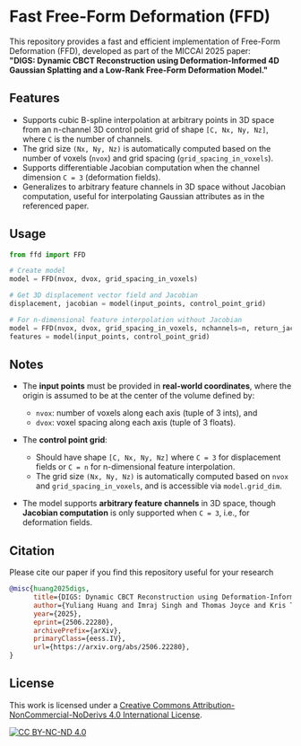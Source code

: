# Fast Free-Form Deformation (FFD)

This repository provides a fast and efficient implementation of Free-Form Deformation (FFD), developed as part of the MICCAI 2025 paper:  
**"DIGS: Dynamic CBCT Reconstruction using Deformation-Informed 4D Gaussian Splatting and a Low-Rank Free-Form Deformation Model."**

## Features

- Supports cubic B-spline interpolation at arbitrary points in 3D space from an n-channel 3D control point grid of shape `[C, Nx, Ny, Nz]`, where `C` is the number of channels.
- The grid size `(Nx, Ny, Nz)` is automatically computed based on the number of voxels (`nvox`) and grid spacing (`grid_spacing_in_voxels`).
- Supports differentiable Jacobian computation when the channel dimension `C = 3` (deformation fields).
- Generalizes to arbitrary feature channels in 3D space without Jacobian computation, useful for interpolating Gaussian attributes as in the referenced paper.

## Usage

```python
from ffd import FFD

# Create model
model = FFD(nvox, dvox, grid_spacing_in_voxels)

# Get 3D displacement vector field and Jacobian
displacement, jacobian = model(input_points, control_point_grid)

# For n-dimensional feature interpolation without Jacobian
model = FFD(nvox, dvox, grid_spacing_in_voxels, nchannels=n, return_jacobian=False)
features = model(input_points, control_point_grid)
```

## Notes

- The **input points** must be provided in **real-world coordinates**, where the origin is assumed to be at the center of the volume defined by:
  - `nvox`: number of voxels along each axis (tuple of 3 ints), and
  - `dvox`: voxel spacing along each axis (tuple of 3 floats).

- The **control point grid**:
  - Should have shape `[C, Nx, Ny, Nz]` where `C = 3` for displacement fields or `C = n` for n-dimensional feature interpolation.
  - The grid size `(Nx, Ny, Nz)` is automatically computed based on `nvox` and `grid_spacing_in_voxels`, and is accessible via `model.grid_dim`.

- The model supports **arbitrary feature channels** in 3D space, though **Jacobian computation** is only supported when `C = 3`, i.e., for deformation fields.

## Citation

Please cite our paper if you find this repository useful for your research
```bib
@misc{huang2025digs,
      title={DIGS: Dynamic CBCT Reconstruction using Deformation-Informed 4D Gaussian Splatting and a Low-Rank Free-Form Deformation Model}, 
      author={Yuliang Huang and Imraj Singh and Thomas Joyce and Kris Thielemans and Jamie R. McClelland},
      year={2025},
      eprint={2506.22280},
      archivePrefix={arXiv},
      primaryClass={eess.IV},
      url={https://arxiv.org/abs/2506.22280}, 
}
``` 

## License

This work is licensed under a
[Creative Commons Attribution-NonCommercial-NoDerivs 4.0 International License][cc-by-nc-nd].

[![CC BY-NC-ND 4.0][cc-by-nc-nd-image]][cc-by-nc-nd]

[cc-by-nc-nd]: http://creativecommons.org/licenses/by-nc-nd/4.0/
[cc-by-nc-nd-image]: https://licensebuttons.net/l/by-nc-nd/4.0/88x31.png
[cc-by-nc-nd-shield]: https://img.shields.io/badge/License-CC%20BY--NC--ND%204.0-lightgrey.svg
